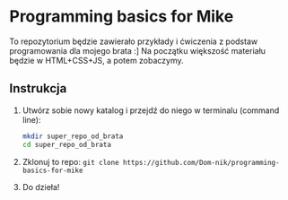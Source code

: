 # Programming basics for Mike
To repozytorium będzie zawierało przykłady i ćwiczenia z podstaw programowania dla mojego brata :] 
Na początku większość materiału będzie w HTML+CSS+JS, a potem zobaczymy.

## Instrukcja
1. Utwórz sobie nowy katalog i przejdź do niego w terminalu (command line): 

    ```bash
    mkdir super_repo_od_brata
    cd super_repo_od_brata 
    ```
2. Zklonuj to repo: `git clone https://github.com/Dom-nik/programming-basics-for-mike`
3. Do dzieła!
